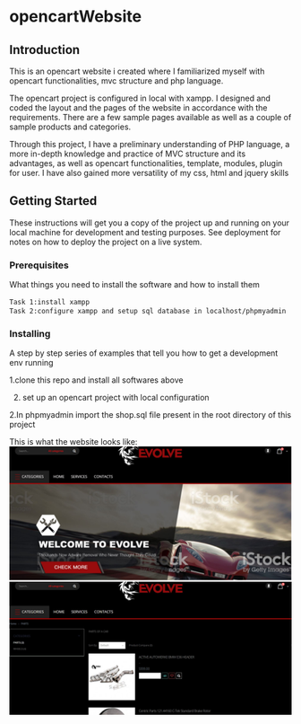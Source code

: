 # opencartWebsite
## Introduction 
This is an opencart website i created where I familiarized myself with opencart functionalities, mvc structure and php language.

The opencart project is configured in local with xampp. I designed and coded the layout and the pages of the website
in accordance with the requirements. There are a few sample pages available as well as a couple of sample products and 
categories.

Through this project, I have a preliminary understanding of PHP language, a more in-depth knowledge and practice
of MVC structure and its advantages, as well as opencart functionalities, template, modules, plugin for user. I have also 
gained more versatility of my css, html and jquery skills


## Getting Started

These instructions will get you a copy of the project up and running on your local machine for development and testing purposes. See deployment for notes on how to deploy the project on a live system.

### Prerequisites

What things you need to install the software and how to install them

```
Task 1:install xampp
Task 2:configure xampp and setup sql database in localhost/phpmyadmin
```
### Installing

A step by step series of examples that tell you how to get a development env running

1.clone this repo and install all softwares above

2. set up an opencart project with local configuration

2.In phpmyadmin import the shop.sql file present in the root directory of this project

This is what the website looks like:
![alt text](screenshots/Capture.JPG "main page ")
![alt text](screenshots/Capture2.JPG "product")



